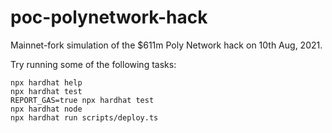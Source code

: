 # poc-polynetwork-hack

Mainnet-fork simulation of the $611m Poly Network hack on 10th Aug, 2021.

Try running some of the following tasks:

```shell
npx hardhat help
npx hardhat test
REPORT_GAS=true npx hardhat test
npx hardhat node
npx hardhat run scripts/deploy.ts
```
